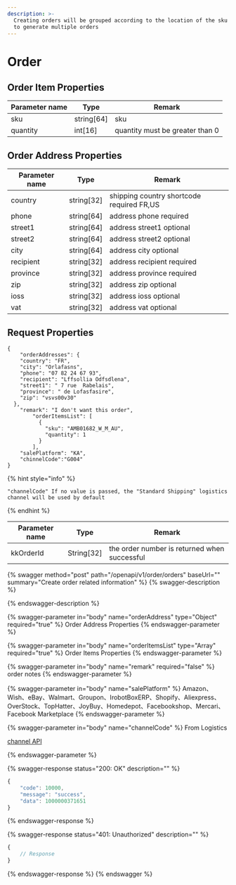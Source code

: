 ```yaml
---
description: >-
  Creating orders will be grouped according to the location of the sku warehouse
  to generate multiple orders
---
```


# Order

## Order Item  Properties <a href="#response-parameter" id="response-parameter"></a>

| Parameter name | Type        | Remark                          |
| -------------- | ----------- | ------------------------------- |
| sku            | string\[64] | sku                             |
| quantity       | int\[16]    | quantity must be greater than 0 |

## Order Address Properties <a href="#response-parameter" id="response-parameter"></a>

| Parameter name | Type        | Remark                                    |
| -------------- | ----------- | ----------------------------------------- |
| country        | string\[32] | shipping country shortcode required FR,US |
| phone          | string\[64] | address phone required                    |
| street1        | string\[64] | address street1 optional                  |
| street2        | string\[64] | address street2 optional                  |
| city           | string\[64] | address city optional                     |
| recipient      | string\[32] | address recipient required                |
| province       | string\[32] | address province required                 |
| zip            | string\[32] | address zip optional                      |
| ioss           | string\[32] | address ioss optional                     |
| vat            | string\[32] | address vat optional                      |

## Request Properties <a href="#response-parameter" id="response-parameter"></a>

```
{
    "orderAddresses": {
    "country": "FR",
    "city": "Orlafasns",
    "phone": "07 82 24 67 93",
    "recipient": "Lffsollia Odfsdlena",
    "street1": " 7 rue  Rabelais",
    "province": " de Lofasfasire",
    "zip": "vsvs00v30"
  },
    "remark": "I don't want this order",
        "orderItemsList": [
          {
            "sku": "AMB01682_W_M_AU",
            "quantity": 1
          }
        ],
    "salePlatform": "KA",
    "chinnelCode":"G004"
}
```

{% hint style="info" %}
```
"channelCode" If no value is passed, the "Standard Shipping" logistics channel will be used by default
```
{% endhint %}

| Parameter name | Type        | Remark                                       |
| -------------- | ----------- | -------------------------------------------- |
| kkOrderId      | String\[32] | the order number is returned when successful |

{% swagger method="post" path="/openapi/v1/order/orders" baseUrl="" summary="Create order related information" %}
{% swagger-description %}

{% endswagger-description %}

{% swagger-parameter in="body" name="orderAddress" type="Object" required="true" %}
Order Address Properties
{% endswagger-parameter %}

{% swagger-parameter in="body" name="orderItemsList" type="Array" required="true" %}
Order Items Properties
{% endswagger-parameter %}

{% swagger-parameter in="body" name="remark" required="false" %}
order notes
{% endswagger-parameter %}

{% swagger-parameter in="body" name="salePlatform" %}
Amazon、Wish、eBay、Walmart、Groupon、IrobotBoxERP、Shopify、Aliexpress、OverStock、TopHatter、JoyBuy、Homedepot、Facebookshop、Mercari、Facebook Marketplace
{% endswagger-parameter %}

{% swagger-parameter in="body" name="channelCode" %}
From Logistics 

[channel API ](channel.md#response-parameter-2)


{% endswagger-parameter %}

{% swagger-response status="200: OK" description="" %}
```javascript
{
    "code": 10000,
    "message": "success",
    "data": 1000000371651
}
```
{% endswagger-response %}

{% swagger-response status="401: Unauthorized" description="" %}
```javascript
{
    // Response
}
```
{% endswagger-response %}
{% endswagger %}

